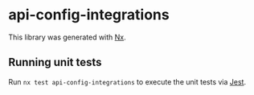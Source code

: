 # api-config-integrations

This library was generated with [Nx](https://nx.dev).

## Running unit tests

Run `nx test api-config-integrations` to execute the unit tests via [Jest](https://jestjs.io).
